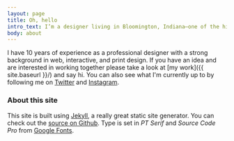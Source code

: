 ```yaml
---
layout: page
title: Oh, hello
intro_text: I’m a designer living in Bloomington, Indiana—one of the hidden gems of the entire Midwest. I work on web, print, and brand identity projects.
body: about
---
```

I have 10 years of experience as a professional designer with a strong background in web, interactive, and print design. If you have an idea and are interested in working together please take a look at [my work]({{ site.baseurl }}/) and say hi. You can also see what I'm currently up to by following me on [Twitter](https://twitter.com/levimcg) and [Instagram](https://instagram.com/levimcg).

### About this site

This site is built using [Jekyll](http://jekyllrb.com/), a really great static site generator. You can check out the [source on Github](https://github.com/levimcg/levimcg.com). Type is set in *PT Serif* and *Source Code Pro* from [Google Fonts](https://www.google.com/fonts).
